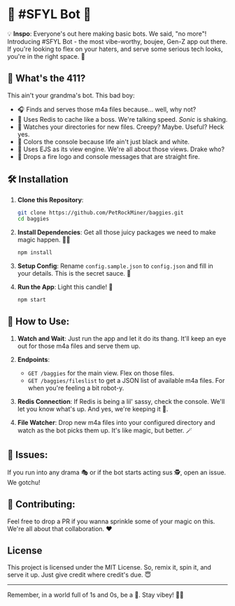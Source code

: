 # 🍕 #SFYL Bot 🤩

💡 **Inspo**: Everyone's out here making basic bots. We said, "no more"! Introducing #SFYL Bot - the most vibe-worthy, boujee, Gen-Z app out there. If you're looking to flex on your haters, and serve some serious tech looks, you're in the right space. 💅

## 🎤 What's the 411?

This ain't your grandma's bot. This bad boy:
- 🎧 Finds and serves those m4a files because... well, why not?
- 🚀 Uses Redis to cache like a boss. We're talking speed. *Sonic* is shaking.
- 📂 Watches your directories for new files. Creepy? Maybe. Useful? Heck yes.
- 🎨 Colors the console because life ain't just black and white.
- 🧠 Uses EJS as its view engine. We're all about those views. Drake who?
- 🎉 Drops a fire logo and console messages that are straight fire.

## 🛠 Installation

1. **Clone this Repository**:
   ```bash
   git clone https://github.com/PetRockMiner/baggies.git
   cd baggies
   ```

2. **Install Dependencies**:
   Get all those juicy packages we need to make magic happen. 🧙‍♂️
   ```bash
   npm install
   ```

3. **Setup Config**:
   Rename `config.sample.json` to `config.json` and fill in your details. This is the secret sauce. 🍔

4. **Run the App**:
   Light this candle! 🚀
   ```bash
   npm start
   ```

## 🎉 How to Use:

1. **Watch and Wait**:
   Just run the app and let it do its thang. It'll keep an eye out for those m4a files and serve them up.

2. **Endpoints**:
   - `GET /baggies` for the main view. Flex on those files.
   - `GET /baggies/fileslist` to get a JSON list of available m4a files. For when you're feeling a bit robot-y.

3. **Redis Connection**:
   If Redis is being a lil' sassy, check the console. We'll let you know what's up. And yes, we're keeping it 💯.

4. **File Watcher**:
   Drop new m4a files into your configured directory and watch as the bot picks them up. It's like magic, but better. 🪄

## 🚫 Issues:

If you run into any drama 🎭 or if the bot starts acting sus 🕵️, open an issue. We gotchu!

## 🙏 Contributing:

Feel free to drop a PR if you wanna sprinkle some of your magic on this. We're all about that collaboration. ❤️

## License

This project is licensed under the MIT License. So, remix it, spin it, and serve it up. Just give credit where credit's due. 😇

---

Remember, in a world full of 1s and 0s, be a 💯. Stay vibey! 🌊🤙
